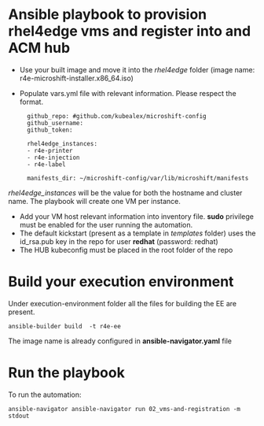 # Ansible playbook to provision rhel4edge vms and register into and ACM hub

- Use your built image and move it into the *rhel4edge* folder (image name: r4e-microshift-installer.x86_64.iso)
- Populate vars.yml file with relevant information. Please respect the format.
 
        github_repo: #github.com/kubealex/microshift-config 
        github_username:  
        github_token:  

        rhel4edge_instances:  
        - r4e-printer 
        - r4e-injection 
        - r4e-label 

        manifests_dir: ~/microshift-config/var/lib/microshift/manifests

*rhel4edge_instances* will be the value for both the hostname and cluster name. The playbook will create one VM per instance.

- Add your VM host relevant information into inventory file. **sudo** privilege must be enabled for the user running the automation.
- The default kickstart (present as a template in *templates* folder) uses the id_rsa.pub key in the repo for user **redhat** (password: redhat)
- The HUB kubeconfig must be placed in the root folder of the repo

# Build your execution environment

Under execution-environment folder all the files for building the EE are present.

    ansible-builder build  -t r4e-ee

The image name is already configured in **ansible-navigator.yaml** file


# Run the playbook

To run the automation:

    ansible-navigator ansible-navigator run 02_vms-and-registration -m stdout 

